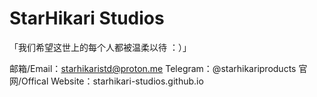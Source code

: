 # StarHikari Studios  
「我们希望这世上的每个人都被温柔以待 ：）」

邮箱/Email：starhikaristd@proton.me
Telegram：@starhikariproducts
官网/Offical Website：starhikari-studios.github.io
